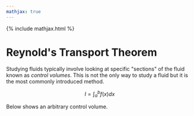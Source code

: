 ```yaml
---
mathjax: true
---
```

{% include mathjax.html %}
# Reynold's Transport Theorem
Studying fluids typically involve looking at specific "sections" of the fluid known as *control volumes*. This is not the only way to study a fluid but it is the most commonly introduced method.

$$I = \int_{a}^{b}f(x)dx$$

Below shows an arbitrary control volume.


